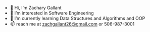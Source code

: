 - 👋 Hi, I’m Zachary Gallant
- 👀 I’m interested in Software Engineering
- 🌱 I’m currently learning Data Structures and Algorithms and OOP
- 📫 reach me at zachgallant26@gmail.com or 506-987-3001

<!---
Zach262626/Zach262626 is a ✨ special ✨ repository because its `README.md` (this file) appears on your GitHub profile.
You can click the Preview link to take a look at your changes.
--->
